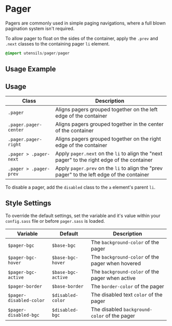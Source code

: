 
# Pager
Pagers are commonly used in simple paging navigations, where a full
blown pagination system isn't required.

To allow pager to float on the sides of the container, apply the
`.prev` and `.next` classes to the containing pager `li` element.

```sass
@import utensils/pager/pager
```

## Usage Example
<!--~ markup/pager.html.haml -->


## Usage

Class                   | Description
----------------------- | -------------------------------------------
`.pager`                | Aligns pagers grouped together on the left edge of the container
`.pager.pager-center`   | Aligns pagers grouped together in the center of the container
`.pager.pager-right`    | Aligns pagers grouped together on the right edge of the container
`.pager > .pager-next`  | Apply `pager.next` on the `li` to align the "next pager" to the right edge of the container
`.pager > .pager-prev`  | Apply `pager.prev` on the `li` to align the "prev pager" to the left edge of the container

To disable a pager, add the `disabled` class to the `a` element's parent `li`.


## Style Settings
To override the default settings, set the variable and it's value
within your `config.sass` file or before `pager.sass` is loaded.

Variable                | Default            | Description
----------------------- | ------------------ | -------------------------------------------
`$pager-bgc`            | `$base-bgc`        | The `background-color` of the pager
`$pager-bgc-hover`      | `$base-bgc-hover`  | The `background-color` of the pager when hovered
`$pager-bgc-active`     | `$base-bgc-active` | The `background-color` of the pager when active
`$pager-border`         | `$base-border`     | The `border-color` of the pager
`$pager-disabled-color` | `$disabled-color`  | The disabled text `color` of the pager
`$pager-disabled-bgc`   | `$disabled-bgc`    | The disabled `background-color` of the pager

